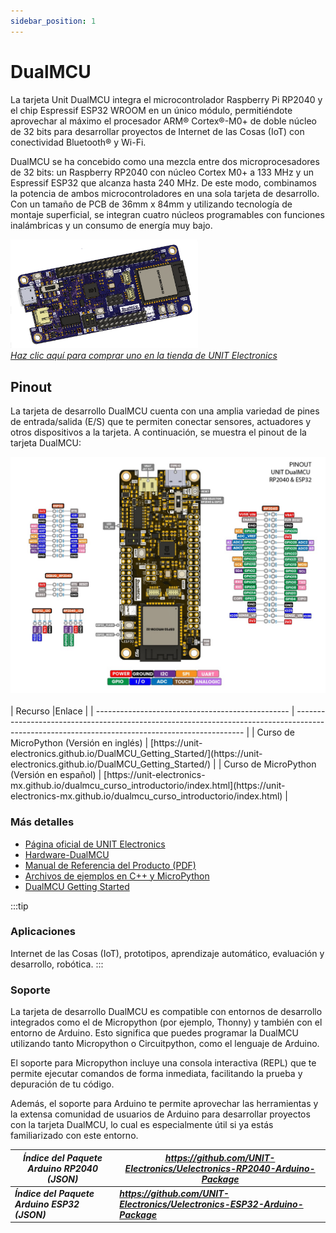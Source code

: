 ```yaml
---
sidebar_position: 1
---
```


# DualMCU

La tarjeta Unit DualMCU integra el microcontrolador Raspberry Pi RP2040 y el chip Espressif ESP32 WROOM en un único módulo, permitiéndote aprovechar al máximo el procesador ARM® Cortex®-M0+ de doble núcleo de 32 bits para desarrollar proyectos de Internet de las Cosas (IoT) con conectividad Bluetooth® y Wi-Fi.

DualMCU se ha concebido como una mezcla entre dos microprocesadores de 32 bits: un Raspberry RP2040 con núcleo Cortex M0+ a 133 MHz y un Espressif ESP32 que alcanza hasta 240 MHz. De este modo, combinamos la potencia de ambos microcontroladores en una sola tarjeta de desarrollo. Con un tamaño de PCB de 36mm x 84mm y utilizando tecnología de montaje superficial, se integran cuatro núcleos programables con funciones inalámbricas y un consumo de energía muy bajo.

<div style={{ textAlign: "center" }}>
<a href="https://uelectronics.com/producto/unit-dualmcu-esp32-rp2040-tarjeta-de-desarrollo/">
  <img src="https://raw.githubusercontent.com/UNIT-Electronics/DualMCU/refs/heads/main/Docs/DUALMCU_TOP_3D.png" width="300px" />
  <br/>
  <em>Haz clic aquí para comprar uno en la tienda de UNIT Electronics</em>
</a>
</div>


## Pinout

La tarjeta de desarrollo DualMCU cuenta con una amplia variedad de pines de entrada/salida (E/S) que te permiten conectar sensores, actuadores y otros dispositivos a la tarjeta. A continuación, se muestra el pinout de la tarjeta DualMCU:

<div style={{ textAlign: "center" }}>
  <img src="https://raw.githubusercontent.com/UNIT-Electronics/DualMCU/refs/heads/main/Hardware/Resources/EU0002-DUALMCU%20V3.1.2.jpg" width="1200px" />
</div>

<br/>
<div style={{ textAlign: "center" }}>
  | Recurso                                          |Enlace                                                                                                                                         |
  | ------------------------------------------------ | ----------------------------------------------------------------------------------------------------------------------------------------------- |
  | Curso de MicroPython (Versión en inglés)         | [https://unit-electronics.github.io/DualMCU_Getting_Started/](https://unit-electronics.github.io/DualMCU_Getting_Started/)                      |
  | Curso de MicroPython (Versión en español)        | [https://unit-electronics-mx.github.io/dualmcu_curso_introductorio/index.html](https://unit-electronics-mx.github.io/dualmcu_curso_introductorio/index.html)             |

</div>

### Más detalles

- [Página oficial de UNIT Electronics](https://uelectronics.com/)
- [Hardware-DualMCU](https://github.com/UNIT-Electronics/DualMCU/tree/main/Hardware)
- [Manual de Referencia del Producto (PDF)](https://github.com/UNIT-Electronics/DualMCU/blob/main/DualMCU(Product%20Reference%20Manual).pdf)
- [Archivos de ejemplos en C++ y MicroPython](https://github.com/UNIT-Electronics/DualMCU/tree/main/Examples)
- [DualMCU Getting Started](https://github.com/UNIT-Electronics/DualMCU_Getting_Started)


:::tip
### Aplicaciones

Internet de las Cosas (IoT), prototipos, aprendizaje automático, evaluación y desarrollo, robótica.
:::

### Soporte

La tarjeta de desarrollo DualMCU es compatible con entornos de desarrollo integrados como el de Micropython (por ejemplo, Thonny) y también con el entorno de Arduino. Esto significa que puedes programar la DualMCU utilizando tanto Micropython o Circuitpython, como el lenguaje de Arduino.

El soporte para Micropython incluye una consola interactiva (REPL) que te permite ejecutar comandos de forma inmediata, facilitando la prueba y depuración de tu código.

Además, el soporte para Arduino te permite aprovechar las herramientas y la extensa comunidad de usuarios de Arduino para desarrollar proyectos con la tarjeta DualMCU, lo cual es especialmente útil si ya estás familiarizado con este entorno.

|***Índice del Paquete Arduino RP2040 (JSON)***|***https://github.com/UNIT-Electronics/Uelectronics-RP2040-Arduino-Package***|
|----------------------------------------------|-------------------------------------------------------------------------------|
|***Índice del Paquete Arduino ESP32 (JSON)***  |***https://github.com/UNIT-Electronics/Uelectronics-ESP32-Arduino-Package***  |

